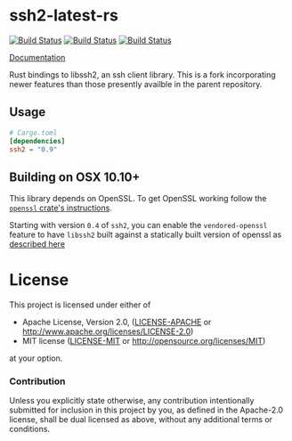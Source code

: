 # ssh2-latest-rs

[![Build Status](https://github.com/alexcrichton/ssh2-rs/workflows/linux/badge.svg)](https://github.com/alexcrichton/ssh2-rs/actions?workflow=linux)
[![Build Status](https://github.com/alexcrichton/ssh2-rs/workflows/Windows/badge.svg)](https://github.com/alexcrichton/ssh2-rs/actions?workflow=Windows)
[![Build Status](https://github.com/alexcrichton/ssh2-rs/workflows/macOS/badge.svg)](https://github.com/alexcrichton/ssh2-rs/actions?workflow=macOS)

[Documentation](https://docs.rs/ssh2)

Rust bindings to libssh2, an ssh client library. This is a fork incorporating newer features than those presently availble in the parent repository.

## Usage

```toml
# Cargo.toml
[dependencies]
ssh2 = "0.9"
```

## Building on OSX 10.10+

This library depends on OpenSSL. To get OpenSSL working follow the
[`openssl` crate's instructions](https://github.com/sfackler/rust-openssl#macos).

Starting with version `0.4` of `ssh2`, you can enable the `vendored-openssl` feature
to have `libssh2` built against a statically built version of openssl as [described
here](https://docs.rs/openssl/0.10.24/openssl/#vendored)

# License

This project is licensed under either of

 * Apache License, Version 2.0, ([LICENSE-APACHE](LICENSE-APACHE) or
   http://www.apache.org/licenses/LICENSE-2.0)
 * MIT license ([LICENSE-MIT](LICENSE-MIT) or
   http://opensource.org/licenses/MIT)

at your option.

### Contribution

Unless you explicitly state otherwise, any contribution intentionally submitted
for inclusion in this project by you, as defined in the Apache-2.0 license,
shall be dual licensed as above, without any additional terms or conditions.
